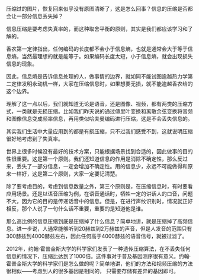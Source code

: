 压缩过的图片，恢复回来似乎没有原图清晰了，这是怎么回事？信息的压缩是否都会让一部分信息丢失掉？

信息压缩是要考虑失真率的，而这种取舍平衡的原则，其实是我们都应该学习和了解的。

香农第一定律指出，任何编码的长度都不会小于信息熵，也就是通常会大于等于信息熵，当然最理想的就是能等于。如果编码长度太短，小于信息熵，就会出现损失信息的现象。

因此，信息熵是告诉信息处理的人，做事情的边界，就如同不能试图逾越热力学第二定律发明永动机一样，大家在压缩信息时，如果想要无损，就不能逾越香农给的这个边界。

理解了这一点以后，我们就知道无论是语音，还是图像、视频，都有两类的压缩方式，一类就是无损压缩。比如我们昨天说的通过傅里叶变换和离散余弦变换将音频和图像信息变成频率信息，再用类似哈夫曼编码进行压缩，这是不会丢失信息的。

其实我们生活中大量应用到的都是有损压缩，只不过我们感受不到，这就说明压缩很好地考虑到了失真率。

世界上很多时候没有最好的技术方案，只能根据场景找到合适的，因此做事的目的性很重要。这是第一个原则。我们还知道信息的作用是消除不确定性，那么反过来，丢失了一部分信息，一定会增加不确定性。用的信息少，永远不可能做得和原来一样好，这是第二个原则，大家一定要记清楚。

除了要考虑目的，考虑到信息数量之外，第三个原则是，在压缩信息时，有时要看应用场景。还是以语音压缩为例，在语音通话时，牺牲一定的讲话人的口音，问题不大，因为它的目的是传递话音中的信息。但是，在进行声纹识别时，情况就正好相反，那个人说了一句什么话不重要，重要的是知道他是谁。

那么高比例的信息压缩到底是压缩掉了什么信息？简单地讲，就是压缩掉了高频信息。进一步说，人通常能够听到20赫兹到2万赫兹的声音，但是人发音的范围只有300赫兹到4000赫兹左右，因此任何高于4000赫兹的语音信号，就被过滤了。

2012年，约翰·霍普金斯大学的科学家们发表了一种遗传压缩算法，在不丢失任何信息的情况下，压缩比达到了1000倍。这件事对于普及基因测序很有意义。约翰·霍普金斯大学的科学家们是怎么做的呢？简单地讲，他们的方法和视频压缩的方法很相似——考虑到人的很多基因是相同的， 只需要存储有差异的基因即可。

